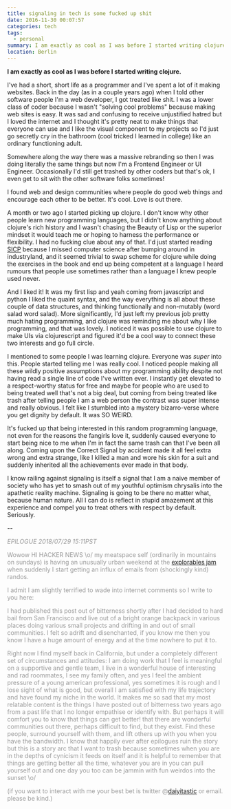 ```yaml
---
title: signaling in tech is some fucked up shit
date: 2016-11-30 00:07:57
categories: tech
tags:
  - personal
summary: I am exactly as cool as I was before I started writing clojure.
location: Berlin
---
```


<strong>I am exactly as cool as I was before I started writing clojure.</strong>

<!-- more -->

I've had a short, short life as a programmer and I've spent a lot of it making websites. Back in the day (as in a couple years ago) when I told other software people I'm a web developer, I got treated like shit. I was a lower class of coder because I wasn't "solving cool problems" because making web sites is easy. It was sad and confusing to receive unjustified hatred but I loved the internet and I thought it's pretty neat to make things that everyone can use and I like the visual component to my projects so I'd just go secretly cry in the bathroom (cool tricked I learned in college) like an ordinary functioning adult.

Somewhere along the way there was a massive rebranding so then I was doing literally the same things but now I'm a Frontend Engineer or UI Engineer. Occasionally I'd still get trashed by other coders but that's ok, I even get to sit with the other software folks sometimes!

I found web and design communities where people do good web things and encourage each other to be better. It's cool. Love is out there.

A month or two ago I started picking up clojure. I don't know why other people learn new programming languages, but I didn't know anything about clojure's rich history and I wasn't chasing the Beauty of Lisp or the superior mindset it would teach me or hoping to harness the performance or flexibility. I had no fucking clue about any of that. I'd just started reading [SICP](https://mitpress.mit.edu/sicp) because I missed computer science after bumping around in industryland, and it seemed trivial to swap scheme for clojure while doing the exercises in the book and end up being competent at a language I heard rumours that people use sometimes rather than a language I knew people used never.

And I liked it! It was my first lisp and yeah coming from javascript and python I liked the quaint syntax, and the way everything is all about these couple of data structures, and thinking functionally and non-mutably (word salad word salad). More significantly, I'd just left my previous job pretty much hating programming, and clojure was reminding me about why I like programming, and that was lovely. I noticed it was possible to use clojure to make UIs via clojurescript and figured it'd be a cool way to connect these two interests and go full circle.

I mentioned to some people I was learning clojure. Everyone was _super_ into this. People started telling me I was really cool. I noticed people making all these wildly positive assumptions about my programming ability despite not having read a single line of code I've written ever. I instantly get elevated to a respect-worthy status for free and maybe for people who are used to being treated well that's not a big deal, but coming from being treated like trash after telling people I am a web person the contrast was super intense and really obvious. I felt like I stumbled into a mystery bizarro-verse where you get dignity by default. It was SO WEIRD.

It's fucked up that being interested in this random programming language, not even for the reasons the fangirls love it, suddenly caused everyone to start being nice to me when I'm in fact the same trash can that I've been all along. Coming upon the Correct Signal by accident made it all feel extra wrong and extra strange, like I killed a man and wore his skin for a suit and suddenly inherited all the achievements ever made in that body.

I know railing against signaling is itself a signal that I am a naive member of society who has yet to smash out of my youthful optimism chrysalis into the apathetic reality machine. Signaling is going to be there no matter what, because human nature. All I can do is reflect in stupid amazement at this experience and compel you to treat others with respect by default. Seriously.

--

<span style="color: #999">_EPILOGUE 2018/07/29 15:11PST_</span>

<span style="color: #999">Wowow HI HACKER NEWS \o/ my meatspace self (ordinarily in mountains on sundays) is having an unusually urban weekend at the [explorables jam](https://explorabl.es/jam) when suddenly I start getting an influx of emails from (shockingly kind) randos.</span>

<span style="color: #999">I admit I am slightly terrified to wade into internet comments so I write to you here:</span>

<span style="color: #999">I had published this post out of bitterness shortly after I had decided to hard bail from San Francisco and live out of a bright orange backpack in various places doing various small projects and drifting in and out of small communities. I felt so adrift and disenchanted, if you know me then you know I have a huge amount of energy and at the time nowhere to put it to.</span>

<span style="color: #999">Right now I find myself back in California, but under a completely different set of circumstances and attitudes: I am doing work that I feel is meaningful on a supportive and gentle team, I live in a wonderful house of interesting and rad roommates, I see my family often, and yes I feel the ambient pressure of a young american professional, yes sometimes it is rough and I lose sight of what is good, but overall I am satisfied with my life trajectory and have found my niche in the world. It makes me so sad that my most relatable content is the things I have posted out of bitterness two years ago from a past life that I no longer empathise or identify with. But perhaps it will comfort you to know that things can get better! that there are wonderful communities out there, perhaps difficult to find, but they exist. Find these people, surround yourself with them, and lift others up with you when you have the bandwidth. I know that happily ever after epilogues ruin the story but this is a story arc that I want to trash because sometimes when you are in the depths of cynicism it feeds on itself and it is helpful to remember that things are getting better all the time, whatever you are in you can pull yourself out and one day you too can be jammin with fun weirdos into the sunset \o/</span>

<span style="color: #999">(if you want to interact with me your best bet is twitter @[daiyitastic](https://twitter.com/daiyitastic) or email. please be kind.)</span>
